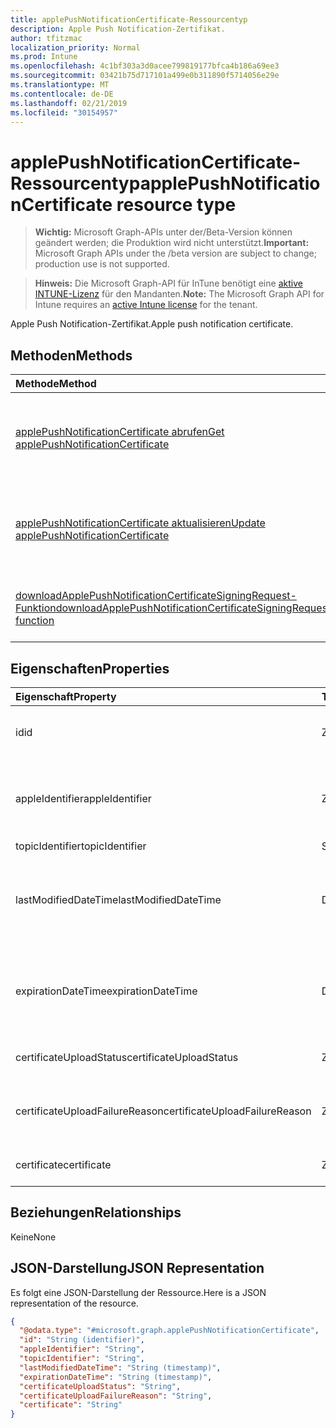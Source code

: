 ```yaml
---
title: applePushNotificationCertificate-Ressourcentyp
description: Apple Push Notification-Zertifikat.
author: tfitzmac
localization_priority: Normal
ms.prod: Intune
ms.openlocfilehash: 4c1bf303a3d0acee799819177bfca4b186a69ee3
ms.sourcegitcommit: 03421b75d717101a499e0b311890f5714056e29e
ms.translationtype: MT
ms.contentlocale: de-DE
ms.lasthandoff: 02/21/2019
ms.locfileid: "30154957"
---
```

# <a name="applepushnotificationcertificate-resource-type"></a><span data-ttu-id="f87d9-103">applePushNotificationCertificate-Ressourcentyp</span><span class="sxs-lookup"><span data-stu-id="f87d9-103">applePushNotificationCertificate resource type</span></span>

> <span data-ttu-id="f87d9-104">**Wichtig:** Microsoft Graph-APIs unter der/Beta-Version können geändert werden; die Produktion wird nicht unterstützt.</span><span class="sxs-lookup"><span data-stu-id="f87d9-104">**Important:** Microsoft Graph APIs under the /beta version are subject to change; production use is not supported.</span></span>

> <span data-ttu-id="f87d9-105">**Hinweis:** Die Microsoft Graph-API für InTune benötigt eine [aktive INTUNE-Lizenz](https://go.microsoft.com/fwlink/?linkid=839381) für den Mandanten.</span><span class="sxs-lookup"><span data-stu-id="f87d9-105">**Note:** The Microsoft Graph API for Intune requires an [active Intune license](https://go.microsoft.com/fwlink/?linkid=839381) for the tenant.</span></span>

<span data-ttu-id="f87d9-106">Apple Push Notification-Zertifikat.</span><span class="sxs-lookup"><span data-stu-id="f87d9-106">Apple push notification certificate.</span></span>

## <a name="methods"></a><span data-ttu-id="f87d9-107">Methoden</span><span class="sxs-lookup"><span data-stu-id="f87d9-107">Methods</span></span>
|<span data-ttu-id="f87d9-108">Methode</span><span class="sxs-lookup"><span data-stu-id="f87d9-108">Method</span></span>|<span data-ttu-id="f87d9-109">Rückgabetyp</span><span class="sxs-lookup"><span data-stu-id="f87d9-109">Return Type</span></span>|<span data-ttu-id="f87d9-110">Beschreibung</span><span class="sxs-lookup"><span data-stu-id="f87d9-110">Description</span></span>|
|:---|:---|:---|
|[<span data-ttu-id="f87d9-111">applePushNotificationCertificate abrufen</span><span class="sxs-lookup"><span data-stu-id="f87d9-111">Get applePushNotificationCertificate</span></span>](../api/intune-devices-applepushnotificationcertificate-get.md)|[<span data-ttu-id="f87d9-112">applePushNotificationCertificate</span><span class="sxs-lookup"><span data-stu-id="f87d9-112">applePushNotificationCertificate</span></span>](../resources/intune-devices-applepushnotificationcertificate.md)|<span data-ttu-id="f87d9-113">Lesen von Eigenschaften und Beziehungen des [applePushNotificationCertificate](../resources/intune-devices-applepushnotificationcertificate.md)-Objekts.</span><span class="sxs-lookup"><span data-stu-id="f87d9-113">Read properties and relationships of the [applePushNotificationCertificate](../resources/intune-devices-applepushnotificationcertificate.md) object.</span></span>|
|[<span data-ttu-id="f87d9-114">applePushNotificationCertificate aktualisieren</span><span class="sxs-lookup"><span data-stu-id="f87d9-114">Update applePushNotificationCertificate</span></span>](../api/intune-devices-applepushnotificationcertificate-update.md)|[<span data-ttu-id="f87d9-115">applePushNotificationCertificate</span><span class="sxs-lookup"><span data-stu-id="f87d9-115">applePushNotificationCertificate</span></span>](../resources/intune-devices-applepushnotificationcertificate.md)|<span data-ttu-id="f87d9-116">Aktualisieren der Eigenschaften eines [applePushNotificationCertificate](../resources/intune-devices-applepushnotificationcertificate.md)-Objekts.</span><span class="sxs-lookup"><span data-stu-id="f87d9-116">Update the properties of a [applePushNotificationCertificate](../resources/intune-devices-applepushnotificationcertificate.md) object.</span></span>|
|[<span data-ttu-id="f87d9-117">downloadApplePushNotificationCertificateSigningRequest-Funktion</span><span class="sxs-lookup"><span data-stu-id="f87d9-117">downloadApplePushNotificationCertificateSigningRequest function</span></span>](../api/intune-devices-applepushnotificationcertificate-downloadapplepushnotificationcertificatesigningrequest.md)|<span data-ttu-id="f87d9-118">Zeichenfolge</span><span class="sxs-lookup"><span data-stu-id="f87d9-118">String</span></span>|<span data-ttu-id="f87d9-119">Signieranforderung für Apple Push Notification-Zertifikat herunterladen</span><span class="sxs-lookup"><span data-stu-id="f87d9-119">Download Apple push notification certificate signing request</span></span>|

## <a name="properties"></a><span data-ttu-id="f87d9-120">Eigenschaften</span><span class="sxs-lookup"><span data-stu-id="f87d9-120">Properties</span></span>
|<span data-ttu-id="f87d9-121">Eigenschaft</span><span class="sxs-lookup"><span data-stu-id="f87d9-121">Property</span></span>|<span data-ttu-id="f87d9-122">Typ</span><span class="sxs-lookup"><span data-stu-id="f87d9-122">Type</span></span>|<span data-ttu-id="f87d9-123">Beschreibung</span><span class="sxs-lookup"><span data-stu-id="f87d9-123">Description</span></span>|
|:---|:---|:---|
|<span data-ttu-id="f87d9-124">id</span><span class="sxs-lookup"><span data-stu-id="f87d9-124">id</span></span>|<span data-ttu-id="f87d9-125">Zeichenfolge</span><span class="sxs-lookup"><span data-stu-id="f87d9-125">String</span></span>|<span data-ttu-id="f87d9-126">Eindeutiger Bezeichner für das Zertifikat</span><span class="sxs-lookup"><span data-stu-id="f87d9-126">Unique Identifier for the certificate</span></span>|
|<span data-ttu-id="f87d9-127">appleIdentifier</span><span class="sxs-lookup"><span data-stu-id="f87d9-127">appleIdentifier</span></span>|<span data-ttu-id="f87d9-128">Zeichenfolge</span><span class="sxs-lookup"><span data-stu-id="f87d9-128">String</span></span>|<span data-ttu-id="f87d9-129">Apple-ID des Kontos, mit dem das MDM-Push-Zertifikat erstellt wurde</span><span class="sxs-lookup"><span data-stu-id="f87d9-129">Apple Id of the account used to create the MDM push certificate.</span></span>|
|<span data-ttu-id="f87d9-130">topicIdentifier</span><span class="sxs-lookup"><span data-stu-id="f87d9-130">topicIdentifier</span></span>|<span data-ttu-id="f87d9-131">String</span><span class="sxs-lookup"><span data-stu-id="f87d9-131">String</span></span>|<span data-ttu-id="f87d9-132">Thema-ID</span><span class="sxs-lookup"><span data-stu-id="f87d9-132">Topic Id.</span></span>|
|<span data-ttu-id="f87d9-133">lastModifiedDateTime</span><span class="sxs-lookup"><span data-stu-id="f87d9-133">lastModifiedDateTime</span></span>|<span data-ttu-id="f87d9-134">DateTimeOffset</span><span class="sxs-lookup"><span data-stu-id="f87d9-134">DateTimeOffset</span></span>|<span data-ttu-id="f87d9-135">Datum und Uhrzeit der letzten Änderung des Apple Push Notification-Zertifikats</span><span class="sxs-lookup"><span data-stu-id="f87d9-135">Last modified date and time for Apple push notification certificate.</span></span>|
|<span data-ttu-id="f87d9-136">expirationDateTime</span><span class="sxs-lookup"><span data-stu-id="f87d9-136">expirationDateTime</span></span>|<span data-ttu-id="f87d9-137">DateTimeOffset</span><span class="sxs-lookup"><span data-stu-id="f87d9-137">DateTimeOffset</span></span>|<span data-ttu-id="f87d9-138">Datum und Uhrzeit des Ablaufs des Apple Push Notification-Zertifikats</span><span class="sxs-lookup"><span data-stu-id="f87d9-138">The expiration date and time for Apple push notification certificate.</span></span>|
|<span data-ttu-id="f87d9-139">certificateUploadStatus</span><span class="sxs-lookup"><span data-stu-id="f87d9-139">certificateUploadStatus</span></span>|<span data-ttu-id="f87d9-140">Zeichenfolge</span><span class="sxs-lookup"><span data-stu-id="f87d9-140">String</span></span>|<span data-ttu-id="f87d9-141">Der Zertifikat Uploadstatus.</span><span class="sxs-lookup"><span data-stu-id="f87d9-141">The certificate upload status.</span></span>|
|<span data-ttu-id="f87d9-142">certificateUploadFailureReason</span><span class="sxs-lookup"><span data-stu-id="f87d9-142">certificateUploadFailureReason</span></span>|<span data-ttu-id="f87d9-143">Zeichenfolge</span><span class="sxs-lookup"><span data-stu-id="f87d9-143">String</span></span>|<span data-ttu-id="f87d9-144">Der Grund, warum der Zertifikat Upload fehlgeschlagen ist.</span><span class="sxs-lookup"><span data-stu-id="f87d9-144">The reason the certificate upload failed.</span></span>|
|<span data-ttu-id="f87d9-145">certificate</span><span class="sxs-lookup"><span data-stu-id="f87d9-145">certificate</span></span>|<span data-ttu-id="f87d9-146">Zeichenfolge</span><span class="sxs-lookup"><span data-stu-id="f87d9-146">String</span></span>|<span data-ttu-id="f87d9-147">Noch nicht dokumentiert.</span><span class="sxs-lookup"><span data-stu-id="f87d9-147">Not yet documented</span></span>|

## <a name="relationships"></a><span data-ttu-id="f87d9-148">Beziehungen</span><span class="sxs-lookup"><span data-stu-id="f87d9-148">Relationships</span></span>
<span data-ttu-id="f87d9-149">Keine</span><span class="sxs-lookup"><span data-stu-id="f87d9-149">None</span></span>

## <a name="json-representation"></a><span data-ttu-id="f87d9-150">JSON-Darstellung</span><span class="sxs-lookup"><span data-stu-id="f87d9-150">JSON Representation</span></span>
<span data-ttu-id="f87d9-151">Es folgt eine JSON-Darstellung der Ressource.</span><span class="sxs-lookup"><span data-stu-id="f87d9-151">Here is a JSON representation of the resource.</span></span>
<!-- {
  "blockType": "resource",
  "keyProperty": "id",
  "@odata.type": "microsoft.graph.applePushNotificationCertificate"
}
-->
``` json
{
  "@odata.type": "#microsoft.graph.applePushNotificationCertificate",
  "id": "String (identifier)",
  "appleIdentifier": "String",
  "topicIdentifier": "String",
  "lastModifiedDateTime": "String (timestamp)",
  "expirationDateTime": "String (timestamp)",
  "certificateUploadStatus": "String",
  "certificateUploadFailureReason": "String",
  "certificate": "String"
}
```




